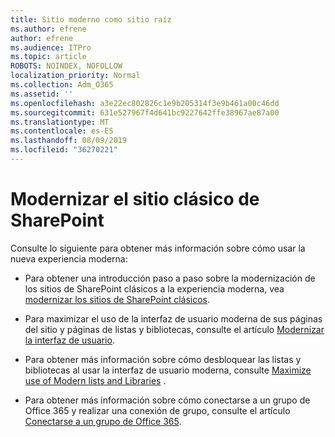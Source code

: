 ```yaml
---
title: Sitio moderno como sitio raíz
ms.author: efrene
author: efrene
ms.audience: ITPro
ms.topic: article
ROBOTS: NOINDEX, NOFOLLOW
localization_priority: Normal
ms.collection: Adm_O365
ms.assetid: ''
ms.openlocfilehash: a3e22ec802826c1e9b205314f3e9b461a00c46dd
ms.sourcegitcommit: 631e527967f4d641bc9227642ffe38967ae87a00
ms.translationtype: MT
ms.contentlocale: es-ES
ms.lasthandoff: 08/09/2019
ms.locfileid: "36270221"
---
```

# <a name="modernize-your-classic-sharepoint-site"></a>Modernizar el sitio clásico de SharePoint

Consulte lo siguiente para obtener más información sobre cómo usar la nueva experiencia moderna:

- Para obtener una introducción paso a paso sobre la modernización de los sitios de SharePoint clásicos a la experiencia moderna, vea [modernizar los sitios de SharePoint clásicos](https://docs.microsoft.com/sharepoint/dev/transform/modernize-classic-sites).

- Para maximizar el uso de la interfaz de usuario moderna de sus páginas del sitio y páginas de listas y bibliotecas, consulte el artículo [Modernizar la interfaz de usuario](https://docs.microsoft.com/sharepoint/dev/transform/modernize-userinterface). 

- Para obtener más información sobre cómo desbloquear las listas y bibliotecas al usar la interfaz de usuario moderna, consulte [Maximize use of Modern lists and Libraries](https://docs.microsoft.com/sharepoint/dev/transform/modernize-userinterface-lists-and-libraries) .

- Para obtener más información sobre cómo conectarse a un grupo de Office 365 y realizar una conexión de grupo, consulte el artículo [Conectarse a un grupo de Office 365](https://docs.microsoft.com/sharepoint/dev/transform/modernize-connect-to-office365-group).
